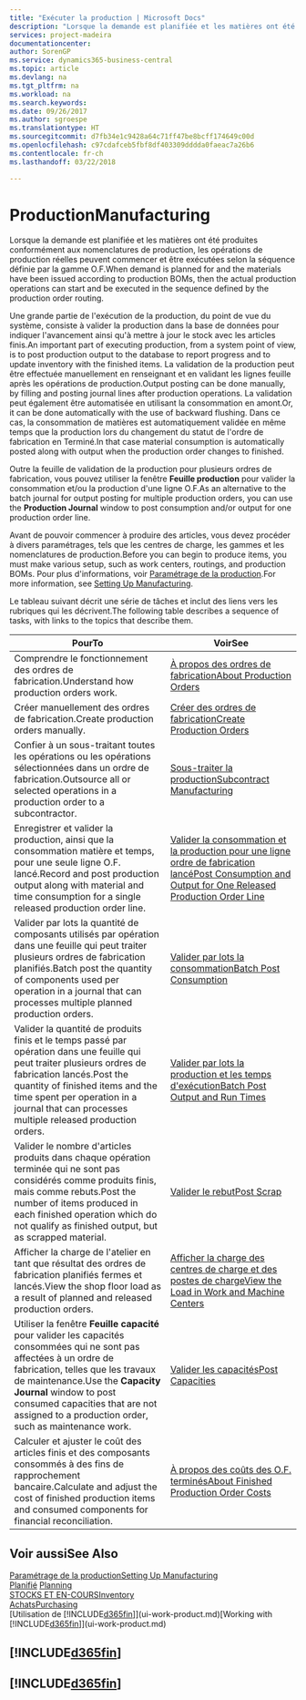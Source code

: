 ```yaml
---
title: "Exécuter la production | Microsoft Docs"
description: "Lorsque la demande est planifiée et les matières ont été produites conformément aux nomenclatures de production, les opérations de production réelles peuvent commencer et être exécutées selon la séquence définie par la gamme O.F."
services: project-madeira
documentationcenter: 
author: SorenGP
ms.service: dynamics365-business-central
ms.topic: article
ms.devlang: na
ms.tgt_pltfrm: na
ms.workload: na
ms.search.keywords: 
ms.date: 09/26/2017
ms.author: sgroespe
ms.translationtype: HT
ms.sourcegitcommit: d7fb34e1c9428a64c71ff47be8bcff174649c00d
ms.openlocfilehash: c97cdafceb5fbf8df403309dddda0faeac7a26b6
ms.contentlocale: fr-ch
ms.lasthandoff: 03/22/2018

---
```

# <a name="manufacturing"></a><span data-ttu-id="98b04-103">Production</span><span class="sxs-lookup"><span data-stu-id="98b04-103">Manufacturing</span></span>
<span data-ttu-id="98b04-104">Lorsque la demande est planifiée et les matières ont été produites conformément aux nomenclatures de production, les opérations de production réelles peuvent commencer et être exécutées selon la séquence définie par la gamme O.F.</span><span class="sxs-lookup"><span data-stu-id="98b04-104">When demand is planned for and the materials have been issued according to production BOMs, then the actual production operations can start and be executed in the sequence defined by the production order routing.</span></span>  

<span data-ttu-id="98b04-105">Une grande partie de l'exécution de la production, du point de vue du système, consiste à valider la production dans la base de données pour indiquer l'avancement ainsi qu'à mettre à jour le stock avec les articles finis.</span><span class="sxs-lookup"><span data-stu-id="98b04-105">An important part of executing production, from a system point of view, is to post production output to the database to report progress and to update inventory with the finished items.</span></span> <span data-ttu-id="98b04-106">La validation de la production peut être effectuée manuellement en renseignant et en validant les lignes feuille après les opérations de production.</span><span class="sxs-lookup"><span data-stu-id="98b04-106">Output posting can be done manually, by filling and posting journal lines after production operations.</span></span> <span data-ttu-id="98b04-107">La validation peut également être automatisée en utilisant la consommation en amont.</span><span class="sxs-lookup"><span data-stu-id="98b04-107">Or, it can be done automatically with the use of backward flushing.</span></span> <span data-ttu-id="98b04-108">Dans ce cas, la consommation de matières est automatiquement validée en même temps que la production lors du changement du statut de l'ordre de fabrication en Terminé.</span><span class="sxs-lookup"><span data-stu-id="98b04-108">In that case material consumption is automatically posted along with output when the production order changes to finished.</span></span>  

<span data-ttu-id="98b04-109">Outre la feuille de validation de la production pour plusieurs ordres de fabrication, vous pouvez utiliser la fenêtre **Feuille production** pour valider la consommation et/ou la production d'une ligne O.F.</span><span class="sxs-lookup"><span data-stu-id="98b04-109">As an alternative to the batch journal for output posting for multiple production orders, you can use the **Production Journal** window to post consumption and/or output for one production order line.</span></span>

<span data-ttu-id="98b04-110">Avant de pouvoir commencer à produire des articles, vous devez procéder à divers paramétrages, tels que les centres de charge, les gammes et les nomenclatures de production.</span><span class="sxs-lookup"><span data-stu-id="98b04-110">Before you can begin to produce items, you must make various setup, such as work centers, routings, and production BOMs.</span></span> <span data-ttu-id="98b04-111">Pour plus d'informations, voir [Paramétrage de la production](production-configure-production-processes.md).</span><span class="sxs-lookup"><span data-stu-id="98b04-111">For more information, see [Setting Up Manufacturing](production-configure-production-processes.md).</span></span>

<span data-ttu-id="98b04-112">Le tableau suivant décrit une série de tâches et inclut des liens vers les rubriques qui les décrivent.</span><span class="sxs-lookup"><span data-stu-id="98b04-112">The following table describes a sequence of tasks, with links to the topics that describe them.</span></span>   

|<span data-ttu-id="98b04-113">**Pour**</span><span class="sxs-lookup"><span data-stu-id="98b04-113">**To**</span></span>|<span data-ttu-id="98b04-114">**Voir**</span><span class="sxs-lookup"><span data-stu-id="98b04-114">**See**</span></span>|  
|------------|-------------|  
|<span data-ttu-id="98b04-115">Comprendre le fonctionnement des ordres de fabrication.</span><span class="sxs-lookup"><span data-stu-id="98b04-115">Understand how production orders work.</span></span>|[<span data-ttu-id="98b04-116">À propos des ordres de fabrication</span><span class="sxs-lookup"><span data-stu-id="98b04-116">About Production Orders</span></span>](production-about-production-orders.md)|
|<span data-ttu-id="98b04-117">Créer manuellement des ordres de fabrication.</span><span class="sxs-lookup"><span data-stu-id="98b04-117">Create production orders manually.</span></span>|[<span data-ttu-id="98b04-118">Créer des ordres de fabrication</span><span class="sxs-lookup"><span data-stu-id="98b04-118">Create Production Orders</span></span>](production-how-to-create-production-orders.md)|
|<span data-ttu-id="98b04-119">Confier à un sous-traitant toutes les opérations ou les opérations sélectionnées dans un ordre de fabrication.</span><span class="sxs-lookup"><span data-stu-id="98b04-119">Outsource all or selected operations in a production order to a subcontractor.</span></span>|[<span data-ttu-id="98b04-120">Sous-traiter la production</span><span class="sxs-lookup"><span data-stu-id="98b04-120">Subcontract Manufacturing</span></span>](production-how-to-subcontract-manufacturing.md)|
|<span data-ttu-id="98b04-121">Enregistrer et valider la production, ainsi que la consommation matière et temps, pour une seule ligne O.F. lancé.</span><span class="sxs-lookup"><span data-stu-id="98b04-121">Record and post production output along with material and time consumption for a single released production order line.</span></span>|[<span data-ttu-id="98b04-122">Valider la consommation et la production pour une ligne ordre de fabrication lancé</span><span class="sxs-lookup"><span data-stu-id="98b04-122">Post Consumption and Output for One Released Production Order Line</span></span>](production-how-to-register-consumption-and-output.md)|  
|<span data-ttu-id="98b04-123">Valider par lots la quantité de composants utilisés par opération dans une feuille qui peut traiter plusieurs ordres de fabrication planifiés.</span><span class="sxs-lookup"><span data-stu-id="98b04-123">Batch post the quantity of components used per operation in a journal that can processes multiple planned production orders.</span></span>|[<span data-ttu-id="98b04-124">Valider par lots la consommation</span><span class="sxs-lookup"><span data-stu-id="98b04-124">Batch Post Consumption</span></span>](production-how-to-post-consumption.md)|
|<span data-ttu-id="98b04-125">Valider la quantité de produits finis et le temps passé par opération dans une feuille qui peut traiter plusieurs ordres de fabrication lancés.</span><span class="sxs-lookup"><span data-stu-id="98b04-125">Post the quantity of finished items and the time spent per operation in a journal that can processes multiple released production orders.</span></span>|[<span data-ttu-id="98b04-126">Valider par lots la production et les temps d'exécution</span><span class="sxs-lookup"><span data-stu-id="98b04-126">Batch Post Output and Run Times</span></span>](production-how-to-post-output-quantity.md)|  
|<span data-ttu-id="98b04-127">Valider le nombre d'articles produits dans chaque opération terminée qui ne sont pas considérés comme produits finis, mais comme rebuts.</span><span class="sxs-lookup"><span data-stu-id="98b04-127">Post the number of items produced in each finished operation which do not qualify as finished output, but as scrapped material.</span></span>|[<span data-ttu-id="98b04-128">Valider le rebut</span><span class="sxs-lookup"><span data-stu-id="98b04-128">Post Scrap</span></span>](production-how-to-post-scrap.md)|
|<span data-ttu-id="98b04-129">Afficher la charge de l'atelier en tant que résultat des ordres de fabrication planifiés fermes et lancés.</span><span class="sxs-lookup"><span data-stu-id="98b04-129">View the shop floor load as a result of planned and released production orders.</span></span>|[<span data-ttu-id="98b04-130">Afficher la charge des centres de charge et des postes de charge</span><span class="sxs-lookup"><span data-stu-id="98b04-130">View the Load in Work and Machine Centers</span></span>](production-how-to-view-the-load-on-work-centers.md)|      
|<span data-ttu-id="98b04-131">Utiliser la fenêtre **Feuille capacité** pour valider les capacités consommées qui ne sont pas affectées à un ordre de fabrication, telles que les travaux de maintenance.</span><span class="sxs-lookup"><span data-stu-id="98b04-131">Use the **Capacity Journal** window to post consumed capacities that are not assigned to a production order, such as maintenance work.</span></span>|[<span data-ttu-id="98b04-132">Valider les capacités</span><span class="sxs-lookup"><span data-stu-id="98b04-132">Post Capacities</span></span>](production-how-to-post-capacities.md)|  
|<span data-ttu-id="98b04-133">Calculer et ajuster le coût des articles finis et des composants consommés à des fins de rapprochement bancaire.</span><span class="sxs-lookup"><span data-stu-id="98b04-133">Calculate and adjust the cost of finished production items and consumed components for financial reconciliation.</span></span>|[<span data-ttu-id="98b04-134">À propos des coûts des O.F. terminés</span><span class="sxs-lookup"><span data-stu-id="98b04-134">About Finished Production Order Costs</span></span>](finance-about-finished-production-order-costs.md)|  

## <a name="see-also"></a><span data-ttu-id="98b04-135">Voir aussi</span><span class="sxs-lookup"><span data-stu-id="98b04-135">See Also</span></span>  
[<span data-ttu-id="98b04-136">Paramétrage de la production</span><span class="sxs-lookup"><span data-stu-id="98b04-136">Setting Up Manufacturing</span></span>](production-configure-production-processes.md)  
<span data-ttu-id="98b04-137">[Planifié](production-planning.md)    </span><span class="sxs-lookup"><span data-stu-id="98b04-137">[Planning](production-planning.md)    </span></span>  
[<span data-ttu-id="98b04-138">STOCKS ET EN-COURS</span><span class="sxs-lookup"><span data-stu-id="98b04-138">Inventory</span></span>](inventory-manage-inventory.md)  
[<span data-ttu-id="98b04-139">Achats</span><span class="sxs-lookup"><span data-stu-id="98b04-139">Purchasing</span></span>](purchasing-manage-purchasing.md)  
<span data-ttu-id="98b04-140">[Utilisation de [!INCLUDE[d365fin](includes/d365fin_md.md)]](ui-work-product.md)</span><span class="sxs-lookup"><span data-stu-id="98b04-140">[Working with [!INCLUDE[d365fin](includes/d365fin_md.md)]](ui-work-product.md)</span></span>

## [!INCLUDE[d365fin](includes/free_trial_md.md)]  
## [!INCLUDE[d365fin](includes/training_link_md.md)]

